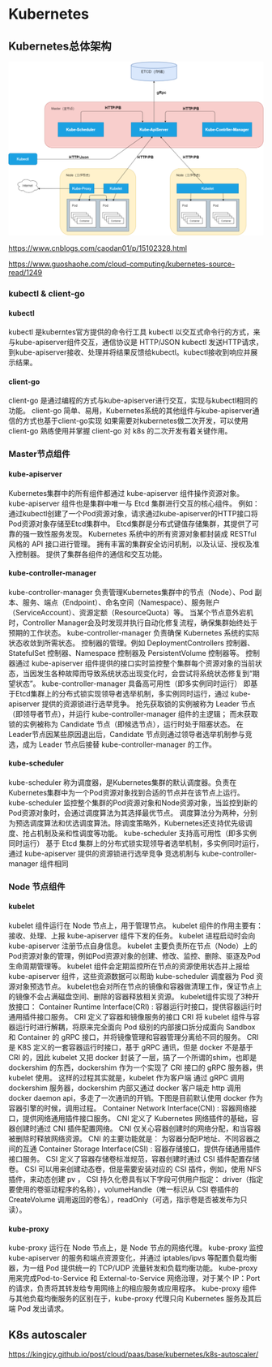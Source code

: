 # Kubernetes

## Kubernetes总体架构

![k8s-overall-architecture.png](./k8s-overall-architecture.png)

https://www.cnblogs.com/caodan01/p/15102328.html

https://www.guoshaohe.com/cloud-computing/kubernetes-source-read/1249

### kubectl & client-go 

#### kubectl

kubectl 是kuberntes官方提供的命令行工具
kubectl 以交互式命令行的方式，来与kube-apiserver组件交互，通信协议是 HTTP/JSON
kubectl 发送HTTP请求，到kube-apiserver接收、处理并将结果反馈给kubectl。kubectl接收到响应并展示结果。

#### client-go

client-go 是通过编程的方式与kube-apiserver进行交互，实现与kubectl相同的功能。
client-go 简单、易用，Kubernetes系统的其他组件与kube-apiserver通信的方式也基于client-go实现
如果需要对kubernetes做二次开发，可以使用 client-go
熟练使用并掌握 client-go 对 k8s 的二次开发有着关键作用。

### Master节点组件

#### kube-apiserver

Kubernetes集群中的所有组件都通过 kube-apiserver 组件操作资源对象。
kube-apiserver 组件也是集群中唯一与 Etcd 集群进行交互的核心组件。
例如：通过kubectl创建了一个Pod资源对象，请求通过kube-apiserver的HTTP接口将Pod资源对象存储至Etcd集群中。
Etcd集群是分布式键值存储集群，其提供了可靠的强一致性服务发现。
Kubernetes 系统中的所有资源对象都封装成 RESTful 风格的 API 接口进行管理。
拥有丰富的集群安全访问机制，以及认证、授权及准入控制器。
提供了集群各组件的通信和交互功能。

#### kube-controller-manager

kube-controller-manager 负责管理Kubernetes集群中的节点（Node）、Pod 副本、服务、端点（Endpoint）、命名空间（Namespace）、服务账户（ServiceAccount）、资源定额（ResourceQuota）等。
当某个节点意外宕机时，Controller Manager会及时发现并执行自动化修复流程，确保集群始终处于预期的工作状态。
kube-controller-manager 负责确保 Kubernetes 系统的实际状态收敛到所需状态。
控制器的管理。例如 DeploymentControllers 控制器、StatefulSet 控制器、Namespace 控制器及 PersistentVolume 控制器等。
控制器通过 kube-apiserver 组件提供的接口实时监控整个集群每个资源对象的当前状态，当因发生各种故障而导致系统状态出现变化时，会尝试将系统状态修复到“期望状态”。
kube-controller-manager 具备高可用性（即多实例同时运行）
即基于Etcd集群上的分布式锁实现领导者选举机制，多实例同时运行，通过 kube-apiserver 提供的资源锁进行选举竞争。
抢先获取锁的实例被称为 Leader 节点（即领导者节点），并运行 kube-controller-manager 组件的主逻辑；
而未获取锁的实例被称为 Candidate 节点（即候选节点），运行时处于阻塞状态。
在Leader节点因某些原因退出后，Candidate 节点则通过领导者选举机制参与竞选，成为 Leader 节点后接替 kube-controller-manager 的工作。

#### kube-scheduler

kube-scheduler 称为调度器，是Kubernetes集群的默认调度器。负责在Kubernetes集群中为一个Pod资源对象找到合适的节点并在该节点上运行。
kube-scheduler 监控整个集群的Pod资源对象和Node资源对象，当监控到新的Pod资源对象时，会通过调度算法为其选择最优节点。
调度算法分为两种，分别为预选调度算法和优选调度算法。除调度策略外，Kubernetes还支持优先级调度、抢占机制及亲和性调度等功能。
kube-scheduler 支持高可用性（即多实例同时运行）
基于 Etcd 集群上的分布式锁实现领导者选举机制，多实例同时运行，通过 kube-apiserver 提供的资源锁进行选举竞争
竞选机制与 kube-controller-manager 组件相同

### Node 节点组件

#### kubelet
kubelet 组件运行在 Node 节点上，用于管理节点。
kubelet 组件的作用主要有：
接收、处理、上报 kube-apiserver 组件下发的任务。
kubelet 进程启动时会向 kube-apiserver 注册节点自身信息。
kubelet 主要负责所在节点（Node）上的Pod资源对象的管理，例如Pod资源对象的创建、修改、监控、删除、驱逐及Pod生命周期管理等。
kubelet 组件会定期监控所在节点的资源使用状态并上报给 kube-apiserver 组件，这些资源数据可以帮助 kube-scheduler 调度器为 Pod 资源对象预选节点。
kubelet也会对所在节点的镜像和容器做清理工作，保证节点上的镜像不会占满磁盘空间、删除的容器释放相关资源。
kubelet组件实现了3种开放接口：
Container Runtime Interface(CRI) : 容器运行时接口，提供容器运行时通用插件接口服务。
CRI 定义了容器和镜像服务的接口
CRI 将 kubelet 组件与容器运行时进行解耦，将原来完全面向 Pod 级别的内部接口拆分成面向 Sandbox 和 Container 的 gRPC 接口，并将镜像管理和容器管理分离给不同的服务。
CRI 是 K8S 定义的一套容器运行时接口，基于 gRPC 通讯，但是 docker 不是基于 CRI 的，因此 kubelet 又把 docker 封装了一层，搞了一个所谓的shim，也即是 dockershim 的东西，dockershim 作为一个实现了 CRI  接口的 gRPC 服务器，供 kubelet 使用。
这样的过程其实就是，kubelet 作为客户端 通过 gRPC 调用 dockershim 服务器，dockershim 内部又通过 docker 客户端走 http 调用 docker daemon api，多走了一次通讯的开销。下图是目前默认使用 docker 作为容器引擎的时候，调用过程。
Container Network Interface(CNI) : 容器网络接口，提供网络通用插件接口服务。
CNI 定义了 Kubernetes 网络插件的基础，容器创建时通过 CNI 插件配置网络。
CNI 仅关心容器创建时的网络分配，和当容器被删除时释放网络资源。
CNI 的主要功能就是： 为容器分配IP地址、不同容器之间的互通
Container Storage Interface(CSI) : 容器存储接口，提供存储通用插件接口服务。
CSI 定义了容器存储卷标准规范，容器创建时通过 CSI 插件配置存储卷。
CSI 可以用来创建动态卷，但是需要安装对应的 CSI 插件，例如，使用 NFS 插件，来动态创建 pv ，
CSI 持久化卷具有以下字段可供用户指定： driver（指定要使用的卷驱动程序的名称），volumeHandle（唯一标识从 CSI 卷插件的 CreateVolume 调用返回的卷名），readOnly（可选，指示卷是否被发布为只读）。

#### kube-proxy

kube-proxy 运行在 Node 节点上，是 Node 节点的网络代理。
kube-proxy 监控 kube-apiserver 的服务和端点资源变化，并通过 iptables/ipvs 等配置负载均衡器，为一组 Pod 提供统一的 TCP/UDP 流量转发和负载均衡功能。
kube-proxy 用来完成Pod-to-Service 和 External-to-Service 网络治理，对于某个 IP：Port 的请求，负责将其转发给专用网络上的相应服务或应用程序。
kube-proxy 组件与其他负载均衡服务的区别在于，kube-proxy 代理只向 Kubernetes 服务及其后端 Pod 发出请求。

## K8s autoscaler

https://kingjcy.github.io/post/cloud/paas/base/kubernetes/k8s-autoscaler/